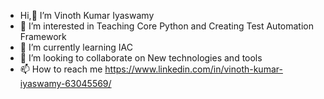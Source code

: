 - Hi,👋 I’m Vinoth Kumar Iyaswamy
- 👀 I’m interested in Teaching Core Python and Creating Test Automation Framework 
- 🌱 I’m currently learning IAC
- 💞️ I’m looking to collaborate on New technologies and tools
- 📫 How to reach me https://www.linkedin.com/in/vinoth-kumar-iyaswamy-63045569/

<!---
ivkumar2004/ivkumar2004 is a ✨ special ✨ repository because its `README.md` (this file) appears on your GitHub profile.
You can click the Preview link to take a look at your changes.
--->
